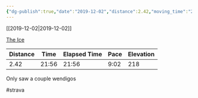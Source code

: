 ```yaml
---
{"dg-publish":true,"date":"2019-12-02","distance":2.42,"moving_time":"21:56","elapsed_time":"21:56","pace":"9:02","total_elevation_gain":218,"url":"https://www.strava.com/activities/2907308668","permalink":"/01-personal/strava/2019-12-02-the-ice/","dgPassFrontmatter":true}
---
```



[[2019-12-02\|2019-12-02]]

[The Ice](https://www.strava.com/activities/2907308668)

| Distance | Time  | Elapsed Time | Pace | Elevation |
| -------- | ----- | ------------ | ---- | --------- |
| 2.42     | 21:56 | 21:56        | 9:02 | 218       |


Only saw a couple wendigos

#strava
